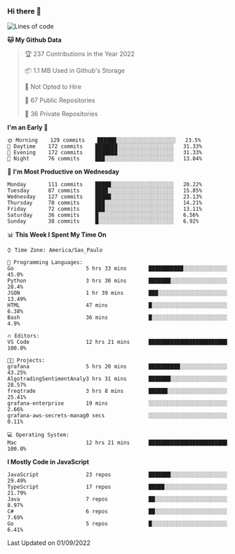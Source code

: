 ### Hi there 👋

<!--
**guicaulada/guicaulada** is a ✨ _special_ ✨ repository because its `README.md` (this file) appears on your GitHub profile.

Here are some ideas to get you started:

- 🔭 I’m currently working on ...
- 🌱 I’m currently learning ...
- 👯 I’m looking to collaborate on ...
- 🤔 I’m looking for help with ...
- 💬 Ask me about ...
- 📫 How to reach me: ...
- 😄 Pronouns: ...
- ⚡ Fun fact: ...
-->

<!--START_SECTION:waka-->
![Lines of code](https://img.shields.io/badge/From%20Hello%20World%20I%27ve%20Written-2.6%20million%20lines%20of%20code-blue)

**🐱 My Github Data** 

> 🏆 237 Contributions in the Year 2022
 > 
> 📦 1.1 MB Used in Github's Storage 
 > 
> 🚫 Not Opted to Hire
 > 
> 📜 67 Public Repositories 
 > 
> 🔑 36 Private Repositories  
 > 
**I'm an Early 🐤** 

```text
🌞 Morning    129 commits    ██████░░░░░░░░░░░░░░░░░░░   23.5% 
🌆 Daytime    172 commits    ███████░░░░░░░░░░░░░░░░░░   31.33% 
🌃 Evening    172 commits    ███████░░░░░░░░░░░░░░░░░░   31.33% 
🌙 Night      76 commits     ███░░░░░░░░░░░░░░░░░░░░░░   13.84%

```
📅 **I'm Most Productive on Wednesday** 

```text
Monday       111 commits    █████░░░░░░░░░░░░░░░░░░░░   20.22% 
Tuesday      87 commits     ████░░░░░░░░░░░░░░░░░░░░░   15.85% 
Wednesday    127 commits    █████░░░░░░░░░░░░░░░░░░░░   23.13% 
Thursday     78 commits     ███░░░░░░░░░░░░░░░░░░░░░░   14.21% 
Friday       72 commits     ███░░░░░░░░░░░░░░░░░░░░░░   13.11% 
Saturday     36 commits     █░░░░░░░░░░░░░░░░░░░░░░░░   6.56% 
Sunday       38 commits     █░░░░░░░░░░░░░░░░░░░░░░░░   6.92%

```


📊 **This Week I Spent My Time On** 

```text
⌚︎ Time Zone: America/Sao_Paulo

💬 Programming Languages: 
Go                       5 hrs 33 mins       ███████████░░░░░░░░░░░░░░   45.0% 
Python                   3 hrs 30 mins       ███████░░░░░░░░░░░░░░░░░░   28.4% 
JSON                     1 hr 39 mins        ███░░░░░░░░░░░░░░░░░░░░░░   13.49% 
HTML                     47 mins             █░░░░░░░░░░░░░░░░░░░░░░░░   6.38% 
Bash                     36 mins             █░░░░░░░░░░░░░░░░░░░░░░░░   4.9%

🔥 Editors: 
VS Code                  12 hrs 21 mins      █████████████████████████   100.0%

🐱‍💻 Projects: 
grafana                  5 hrs 20 mins       ██████████░░░░░░░░░░░░░░░   43.25% 
AlgotradingSentimentAnaly3 hrs 31 mins       ███████░░░░░░░░░░░░░░░░░░   28.57% 
freqtrade                3 hrs 8 mins        ██████░░░░░░░░░░░░░░░░░░░   25.41% 
grafana-enterprise       19 mins             ░░░░░░░░░░░░░░░░░░░░░░░░░   2.66% 
grafana-aws-secrets-manag0 secs              ░░░░░░░░░░░░░░░░░░░░░░░░░   0.11%

💻 Operating System: 
Mac                      12 hrs 21 mins      █████████████████████████   100.0%

```

**I Mostly Code in JavaScript** 

```text
JavaScript               23 repos            ███████░░░░░░░░░░░░░░░░░░   29.49% 
TypeScript               17 repos            █████░░░░░░░░░░░░░░░░░░░░   21.79% 
Java                     7 repos             ██░░░░░░░░░░░░░░░░░░░░░░░   8.97% 
C#                       6 repos             ██░░░░░░░░░░░░░░░░░░░░░░░   7.69% 
Go                       5 repos             █░░░░░░░░░░░░░░░░░░░░░░░░   6.41%

```



 Last Updated on 01/09/2022
<!--END_SECTION:waka-->
